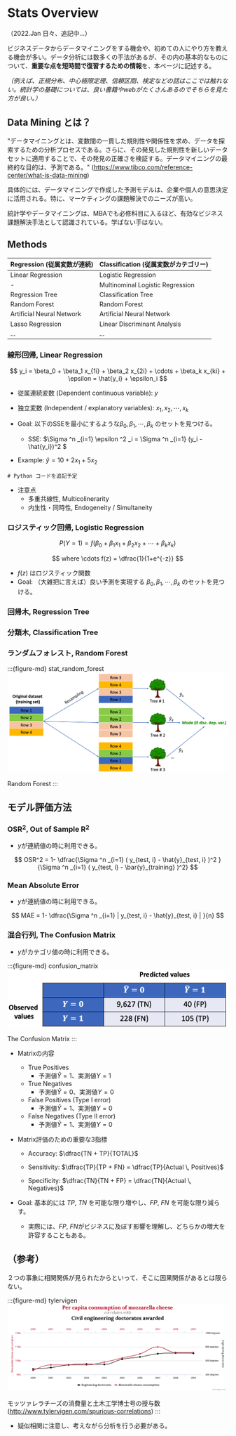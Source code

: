 # Stats Overview

（2022.Jan 日々、追記中…）

ビジネスデータからデータマイニングをする機会や、初めての人にやり方を教える機会が多い。データ分析には数多くの手法があるが、その内の基本的なものについて、**重要な点を短時間で復習するための情報**を、本ページに記述する。

*（例えば、正規分布、中心極限定理、信頼区間、検定などの話はここでは触れない。統計学の基礎については、良い書籍やwebがたくさんあるのでそちらを見た方が良い。）*

## Data Mining とは？

"データマイニングとは、変数間の一貫した規則性や関係性を求め、データを探索するための分析プロセスである。さらに、その発見した規則性を新しいデータセットに適用することで、その発見の正確さを検証する。データマイニングの最終的な目的は、予測である。" (https://www.tibco.com/reference-center/what-is-data-mining)

具体的には、データマイニングで作成した予測モデルは、企業や個人の意思決定に活用される。特に、マーケティングの課題解決でのニーズが高い。

統計学やデータマイニングは、MBAでも必修科目に入るほど、有効なビジネス課題解決手法として認識されている。学ばない手はない。

## Methods

<!--
:::{figure-md} stat_methods
![Methods](/assets/media/stat_01.png)

Methods / toolkit
:::
-->


| Regression (従属変数が連続) | Classification (従属変数がカテゴリー) | 
|----------|-------------|
| Linear Regression | Logistic Regression |
| - | Multinominal Logistic Regression |
| Regression Tree | Classification Tree |
| Random Forest | Random Forest |
| Artificial Neural Network | Artificial Neural Network |
| Lasso Regression | Linear Discriminant Analysis |
| ... | ... |  


### 線形回帰, Linear Regression

$$
y_i = \beta_0 + \beta_1 x_{1i} + \beta_2 x_{2i} + \cdots + \beta_k x_{ki} + \epsilon = \hat{y_i} + \epsilon_i
$$

- 従属連続変数 (Dependent continuous variable): $y$
- 独立変数 (Independent / explanatory variables): $x_1, x_2, \cdots , x_k$
- Goal: 以下のSSEを最小にするような$\beta_0, \beta_1, \cdots , \beta_k$ のセットを見つける。
    - SSE: $\Sigma ^n _{i=1} \epsilon ^2 _i = \Sigma ^n _{i=1} (y_i - \hat{y_i})^2 $

- Example: $\hat{y} = 10 + 2x_1 + 5x_2$

```
# Python コードを追記予定
```

- 注意点
    - 多重共線性, Multicolinerarity
    - 内生性・同時性, Endogeneity / Simultaneity

### ロジスティック回帰, Logistic Regression 

$$
P(Y=1) = f(\beta_0 + \beta_1 x_{1} + \beta_2 x_{2} + \cdots + \beta_k x_{k})
$$

$$
where \cdots  f(z) = \dfrac{1}{1+e^{-z}}
$$

- $f(z)$ はロジスティック関数
- Goal: （大雑把に言えば）良い予測を実現する $\beta_0, \beta_1, \cdots , \beta_k$ のセットを見つける。


### 回帰木, Regression Tree

### 分類木, Classification Tree

### ランダムフォレスト, Random Forest

:::{figure-md} stat_random_forest
![Random Forest](/assets/media/stat_02.png)

Random Forest
:::

## モデル評価方法 

### OSR$^2$, Out of Sample R$^2$
- $y$が連続値の時に利用できる。

$$
OSR^2 = 1- \dfrac{\Sigma ^n _{i=1} ( y_{test, i} - \hat{y}_{test, i} )^2 }{\Sigma ^n _{i=1} ( y_{test, i} - \bar{y}_{training} )^2}
$$



### Mean Absolute Error
- $y$が連続値の時に利用できる。

$$
MAE = 1- \dfrac{\Sigma ^n _{i=1} | y_{test, i} - \hat{y}_{test, i} | }{n}
$$



### 混合行列, The Confusion Matrix
- $y$がカテゴリ値の時に利用できる。

:::{figure-md} confusion_matrix
![The Confusion Matrix](/assets/media/stat_03.png)

The Confusion Matrix
:::

- Matrixの内容
    - True Positives
        - 予測値$\hat{Y}=1$、実測値$Y=1$
    - True Negatives
        - 予測値$\hat{Y}=0$、実測値$Y=0$
    - False Positives (Type I error)
        - 予測値$\hat{Y}=1$、実測値$Y=0$
    - False Negatives (Type II error)
        - 予測値$\hat{Y}=1$、実測値$Y=0$
- Matrix評価のための重要な3指標
    - Accuracy: $\dfrac{TN + TP}{TOTAL}$  

    - Sensitivity: $\dfrac{TP}{TP + FN} = \dfrac{TP}{Actual \, Positives}$  

    - Specificity: $\dfrac{TN}{TN + FP} = \dfrac{TN}{Actual \, Negatives}$  

- Goal: 基本的には $TP$, $TN$ を可能な限り増やし、$FP$, $FN$ を可能な限り減らす。
    - 実際には、$FP$, $FN$がビジネスに及ぼす影響を理解し、どちらかの増大を許容することもある。


## （参考）

２つの事象に相関関係が見られたからといって、そこに因果関係があるとは限らない。

:::{figure-md} tylervigen
![モッツァレラチーズの消費量と土木工学博士号の授与数](/assets/media/stat_04.png)

モッツァレラチーズの消費量と土木工学博士号の授与数 (http://www.tylervigen.com/spurious-correlations)
:::

- 疑似相関に注意し、考えながら分析を行う必要がある。